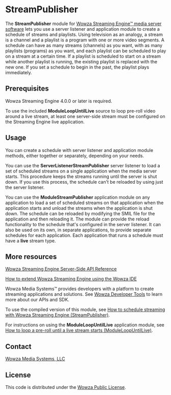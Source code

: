 # StreamPublisher
The **StreamPublisher** module for [Wowza Streaming Engine™ media server software](https://www.wowza.com/products/streaming-engine) lets you use a server listener and application module to create a schedule of streams and playlists. Using television as an analogy, a stream is a channel and a playlist is a program with one or more video segments. A schedule can have as many streams (channels) as you want, with as many playlists (programs) as you want, and each playlist can be scheduled to play on a stream at a certain time. If a playlist is scheduled to start on a stream while another playlist is running, the existing playlist is replaced with the new one. If you set a schedule to begin in the past, the playlist plays immediately.

## Prerequisites
Wowza Streaming Engine 4.0.0 or later is required.

To use the included **ModuleLoopUntilLive** source to loop pre-roll video around a live stream, at least one server-side stream must be configured on the Streaming Engine live application.

## Usage
You can create a schedule with server listener and application module methods, either together or separately, depending on your needs.

You can use the **ServerListenerStreamPublisher** server listener to load a set of scheduled streams on a single application when the media server starts. This procedure keeps the streams running until the server is shut down. If you use this process, the schedule can't be reloaded by using just the server listener.

You can use the **ModuleStreamPublisher** application module on any application to load a set of scheduled streams on that application when the application starts and unload the streams when the application is shut down. The schedule can be reloaded by modifying the SMIL file for the application and then reloading it. The module can provide the reload functionality to the schedule that's configured in the server listener. It can also be used on its own, in separate applications, to provide separate schedules for each application. Each application that runs a schedule must have a **live** stream type.

## More resources
[Wowza Streaming Engine Server-Side API Reference](https://www.wowza.com/resources/WowzaStreamingEngine_ServerSideAPI.pdf)

[How to extend Wowza Streaming Engine using the Wowza IDE](https://www.wowza.com/forums/content.php?759-How-to-extend-Wowza-Streaming-Engine-using-the-Wowza-IDE)

Wowza Media Systems™ provides developers with a platform to create streaming applications and solutions. See [Wowza Developer Tools](https://www.wowza.com/resources/developers) to learn more about our APIs and SDK.

To use the compiled version of this module, see [How to schedule streaming with Wowza Streaming Engine (StreamPublisher)](https://www.wowza.com/forums/content.php?145-How-to-schedule-streaming-with-Wowza-Streaming-Engine-%28StreamPublisher%29).

For instructions on using the **ModuleLoopUntilLive** application module, see [How to loop a pre-roll until a live stream starts (ModuleLoopUntilLive)](https://www.wowza.com/forums/content.php?468-How-to-loop-a-pre-roll-until-a-live-stream-starts-%28ModuleLoopUntilLive%29).

## Contact
[Wowza Media Systems, LLC](https://www.wowza.com/contact)

## License
This code is distributed under the [Wowza Public License](https://github.com/WowzaMediaSystems/wse-plugin-streampublisher/blob/master/LICENSE.txt).
